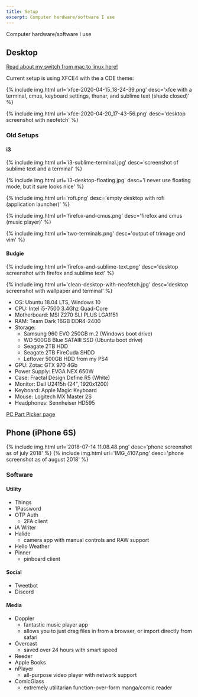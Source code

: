 ```yaml
---
title: Setup
excerpt: Computer hardware/software I use
---
```


Computer hardware/software I use

## Desktop

[Read about my switch from mac to linux here!](/posts/from-mac-to-linux)

Current setup is using XFCE4 with the a CDE theme:

{% include img.html url='xfce-2020-04-15_18-24-39.png' desc='xfce with a terminal, cmus, keyboard settings, thunar, and sublime text (shade closed)' %}

{% include img.html url='xfce-2020-04-20_17-43-56.png' desc='desktop screenshot with neofetch' %}

### Old Setups

#### i3

{% include img.html url='i3-sublime-terminal.jpg' desc='screenshot of sublime text and a terminal' %}

{% include img.html url='i3-desktop-floating.jpg' desc='i never use floating mode, but it sure looks nice' %}

{% include img.html url='rofi.png' desc='empty desktop with rofi (application launcher)' %}

{% include img.html url='firefox-and-cmus.png' desc='firefox and cmus (music player)' %}

{% include img.html url='two-terminals.png' desc='output of trimage and vim' %}

#### Budgie

{% include img.html url='firefox-and-sublime-text.png' desc='desktop screenshot with firefox and sublime text' %}

{% include img.html url='clean-desktop-with-neofetch.jpg' desc='desktop screenshot with wallpaper and terminal' %}

- OS: Ubuntu 18.04 LTS, Windows 10
- CPU: Intel i5-7500 3.4Ghz Quad-Core
- Motherboard: MSI Z270 SLI PLUS LGA1151
- RAM: Team Dark 16GB DDR4-2400
- Storage:
  - Samsung 960 EVO 250GB m.2 (Windows boot drive)
  - WD 500GB Blue SATAIII SSD (Ubuntu boot drive)
  - Seagate 2TB HDD
  - Seagate 2TB FireCuda SHDD
  - Leftover 500GB HDD from my PS4
- GPU: Zotac GTX 970 4Gb
- Power Supply: EVGA NEX 650W
- Case: Fractal Design Define R5 (White)
- Monitor: Dell U2415h (24", 1920x1200)
- Keyboard: Apple Magic Keyboard
- Mouse: Logitech MX Master 2S
- Headphones: Sennheiser HD595


[PC Part Picker page](https://pcpartpicker.com/user/nathanwentworth/saved/gzfXLk)

## Phone (iPhone 6S)

<div class="img-block">
  {% include img.html url='2018-07-14 11.08.48.png' desc='phone screenshot as of july 2018' %}
  {% include img.html url='IMG_4107.png' desc='phone screenshot as of august 2018' %}
</div>

### Software

#### Utility

- Things
- 1Password
- OTP Auth
  - 2FA client
- iA Writer
- Halide
  - camera app with manual controls and RAW support
- Hello Weather
- Pinner
  - pinboard client

#### Social

- Tweetbot
- Discord

#### Media

- Doppler
  - fantastic music player app
  - allows you to just drag files in from a browser, or import directly from safari
- Overcast
  - saved over 24 hours with smart speed
- Reeder
- Apple Books
- nPlayer
  - all-purpose video player with network support
- ComicGlass
  - extremely utilitarian function-over-form manga/comic reader
